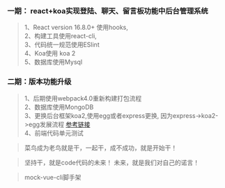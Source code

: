 ### 一期： react+koa实现登陆、聊天、留言板功能中后台管理系统
> 1、React version 16.8.0+ 使用hooks,   
> 2、构建工具使用react-cli,   
> 3、代码统一规范使用ESlint   
> 4、Koa使用 koa 2     
> 5、数据库使用Mysql

### 二期：版本功能升级
> 1、后期使用webpack4.0重新构建打包流程    
> 2、数据库使用MongoDB   
> 3、更换后台框架koa2,使用egg或者express更换, 因为express->koa2->egg发展流程  [参考链接](https://www.jianshu.com/p/0e0cb495901f)    
> 4、前端代码单元测试   


>菜鸟成为老鸟就是干，一起干，成不成功，就是开始干！  

>坚持干，就是code代码的未来！
>未来，就是我们对自己的诺言！

> mock-vue-cli脚手架

